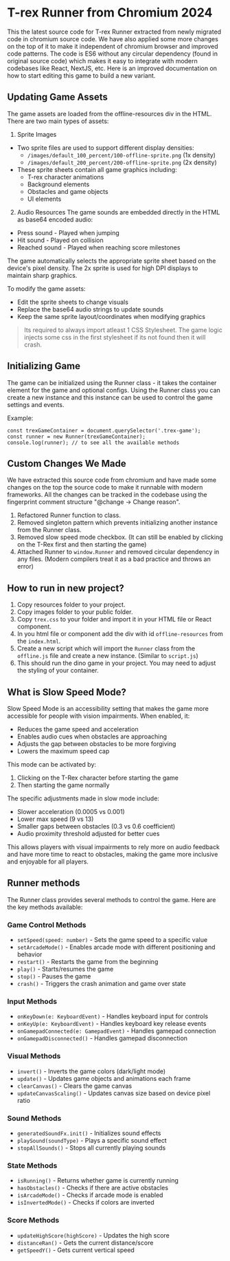 # T-rex Runner from Chromium 2024

This the latest source code for T-rex Runner extracted from newly migrated code in chromium source code. We have also applied some more changes on the top of it to make it independent of chromium browser and improved code patterns. The code is ES6 without any circular dependency (found in original source code) which makes it easy to integrate with modern codebases like React, NextJS, etc. Here is an improved documentation on how to start editing this game to build a new variant.

## Updating Game Assets

The game assets are loaded from the offline-resources div in the HTML. There are two main types of assets:

1. Sprite Images

- Two sprite files are used to support different display densities:
  - `/images/default_100_percent/100-offline-sprite.png` (1x density)
  - `/images/default_200_percent/200-offline-sprite.png` (2x density)
- These sprite sheets contain all game graphics including:
  - T-rex character animations
  - Background elements
  - Obstacles and game objects
  - UI elements

2. Audio Resources
   The game sounds are embedded directly in the HTML as base64 encoded audio:

- Press sound - Played when jumping
- Hit sound - Played on collision
- Reached sound - Played when reaching score milestones

The game automatically selects the appropriate sprite sheet based on the device's pixel density. The 2x sprite is used for high DPI displays to maintain sharp graphics.

To modify the game assets:

- Edit the sprite sheets to change visuals
- Replace the base64 audio strings to update sounds
- Keep the same sprite layout/coordinates when modifying graphics

> Its required to always import atleast 1 CSS Stylesheet. The game logic injects some css in the first stylesheet if its not found then it will crash.

## Initializing Game

The game can be initialized using the Runner class - it takes the container element for the game and optional configs. Using the Runner class you can create a new instance and this instance can be used to control the game settings and events.

Example:

```
const trexGameContainer = document.querySelector('.trex-game');
const runner = new Runner(trexGameContainer);
console.log(runner); // to see all the available methods
```

## Custom Changes We Made

We have extracted this source code from chromium and have made some changes on the top the source code to make it runnable with modern frameworks. All the changes can be tracked in the codebase using the fingerprint comment structure "@change -> Change reason".

1. Refactored Runner function to class.
2. Removed singleton pattern which prevents initializing another instance from the Runner class.
3. Removed slow speed mode checkbox. (It can still be enabled by clicking on the T-Rex first and then starting the game)
4. Attached Runner to `window.Runner` and removed circular dependency in any files. (Modern compilers treat it as a bad practice and throws an error)

## How to run in new project?

1. Copy resources folder to your project.
2. Copy images folder to your public folder.
3. Copy `trex.css` to your folder and import it in your HTML file or React component.
4. In you html file or component add the div with id `offline-resources` from the `index.html`.
5. Create a new script which will import the `Runner` class from the `offline.js` file and create a new instance. (Similar to `script.js`)
6. This should run the dino game in your project. You may need to adjust the styling of your container.

## What is Slow Speed Mode?

Slow Speed Mode is an accessibility setting that makes the game more accessible for people with vision impairments. When enabled, it:

- Reduces the game speed and acceleration
- Enables audio cues when obstacles are approaching
- Adjusts the gap between obstacles to be more forgiving
- Lowers the maximum speed cap

This mode can be activated by:

1. Clicking on the T-Rex character before starting the game
2. Then starting the game normally

The specific adjustments made in slow mode include:

- Slower acceleration (0.0005 vs 0.001)
- Lower max speed (9 vs 13)
- Smaller gaps between obstacles (0.3 vs 0.6 coefficient)
- Audio proximity threshold adjusted for better cues

This allows players with visual impairments to rely more on audio feedback and have more time to react to obstacles, making the game more inclusive and enjoyable for all players.

## Runner methods

The Runner class provides several methods to control the game. Here are the key methods available:

### Game Control Methods

- `setSpeed(speed: number)` - Sets the game speed to a specific value
- `setArcadeMode()` - Enables arcade mode with different positioning and behavior
- `restart()` - Restarts the game from the beginning
- `play()` - Starts/resumes the game
- `stop()` - Pauses the game
- `crash()` - Triggers the crash animation and game over state

### Input Methods

- `onKeyDown(e: KeyboardEvent)` - Handles keyboard input for controls
- `onKeyUp(e: KeyboardEvent)` - Handles keyboard key release events
- `onGamepadConnected(e: GamepadEvent)` - Handles gamepad connection
- `onGamepadDisconnected()` - Handles gamepad disconnection

### Visual Methods

- `invert()` - Inverts the game colors (dark/light mode)
- `update()` - Updates game objects and animations each frame
- `clearCanvas()` - Clears the game canvas
- `updateCanvasScaling()` - Updates canvas size based on device pixel ratio

### Sound Methods

- `generatedSoundFx.init()` - Initializes sound effects
- `playSound(soundType)` - Plays a specific sound effect
- `stopAllSounds()` - Stops all currently playing sounds

### State Methods

- `isRunning()` - Returns whether game is currently running
- `hasObstacles()` - Checks if there are active obstacles
- `isArcadeMode()` - Checks if arcade mode is enabled
- `isInvertedMode()` - Checks if colors are inverted

### Score Methods

- `updateHighScore(highScore)` - Updates the high score
- `distanceRan()` - Gets the current distance/score
- `getSpeedY()` - Gets current vertical speed
